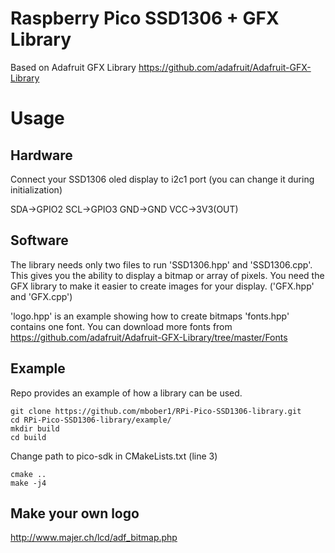 # Raspberry Pico SSD1306 + GFX Library

Based on Adafruit GFX Library
https://github.com/adafruit/Adafruit-GFX-Library


# Usage

## Hardware
Connect your SSD1306 oled display to i2c1 port (you can change it during initialization)

SDA->GPIO2
SCL->GPIO3
GND->GND
VCC->3V3(OUT)

## Software
The library needs only two files to run 'SSD1306.hpp' and 'SSD1306.cpp'.
This gives you the ability to display a bitmap or array of pixels. 
You need the GFX library to make it easier to create images for your display. ('GFX.hpp' and 'GFX.cpp')

'logo.hpp' is an example showing how to create bitmaps
'fonts.hpp' contains one font. You can download more fonts from https://github.com/adafruit/Adafruit-GFX-Library/tree/master/Fonts

## Example
Repo provides an example of how a library can be used.

```
git clone https://github.com/mbober1/RPi-Pico-SSD1306-library.git
cd RPi-Pico-SSD1306-library/example/
mkdir build
cd build
```
Change path to pico-sdk in CMakeLists.txt (line 3)
```
cmake ..
make -j4
```

## Make your own logo
http://www.majer.ch/lcd/adf_bitmap.php